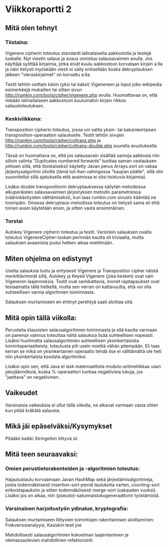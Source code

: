 # Viikkoraportti 2

## Mitä olen tehnyt

### Tiistaina: 

Vigenere cipherin toteutus standardi latinalaisella aakkostolla ja testejä luokalle. Nyt viestin salaus ja avaus onnistuu salausavaimen avulla. Jos käyttäjä syöttää kirjaimia, jotka eivät kuulu aakkostoon korvataan kirjain a:lla ja näin tietysti myöskään viesti ei säily entisellään koska dekryptauksen jälkeen "vieraskirjaimet" on korvattu a:lla.

Testit tehtiin osittain käsin (yksi tai kaksi) Vigenereen ja loput joko wikipedia esimerkkejä mukaillen tai sitten sivun http://rumkin.com/tools/cipher/vigenere.php avulla. Huomattavaa on, että mikään latinailaiseen aakkostoon kuulumaton kirjain rikkoo salaustoteutuksen.

### Keskiviikkona:

Transposition cipherin toteutus, jossa voi valita yksin- tai kaksinkertaisen transposition-operaation salaukselle. Testit tehtiin sivujen http://rumkin.com/tools/cipher/coltrans.php ja http://rumkin.com/tools/cipher/coltrans-double.php suurella avustuksella. 

Tässä on huomattava se, että jos salausavain sisältää samoja aakkosia niin silloin valinta "Duplicates numbered forwards" tuottaa saman vastauksen johtuen siitä, että (toistaiseksi) käytetty Javan perus Arrays.sort on vakaa järjestysalgoritmi olioille (tämä tuli ihan vahingossa "kaupan päälle", sillä olin suunnitellut sillä ajatuksella että avaimissa ei olisi toistuvia kirjaimia). 

Lisäksi double transpositionin dekryptauksessa säilytän metodeissa alkuperäisten salausavaimien järjestyksen metodin parametreissa (väärinkäsitysten välttämiseksi), kun taas rumkin.com sivusto kääntää ne toisinpäin. Omassa dekryptaus-metodissa toteutus on tietysti sama eli että toinen avain käytetään ensin, ja sitten vasta ensimmäinen.

### Torstai

Autokey Vigenere cipherin toteutus ja testit. Varsinkin salauksen osalta toteutus VigenereCipher-luokan perinnän kautta oli triviaalia, mutta salauksen avaamista joutui hetken aikaa miettimään.

## Miten ohjelma on edistynyt

Useita salauksia luotu ja erityisesti Vigenere ja Transposition cipher näistä merkittävimmät sillä, Autokey ja Keyed Vigenere (joka kesken) ovat vain Vigeneren laajennoksia. Testit ovat semikattavia, monet rajatapaukset ovat testaamatta tällä hetkellä, mutta sen verran on kattavuutta, että voi olla suhteellisen varma algoritmien toiminnasta.

Salauksen murtamiseen en ehtinyt perehtyä saati aloittaa sitä.

## Mitä opin tällä viikolla:

Perusteita klassisten salausalgoritmien toiminnasta ja sitä kautta varmaan on parempi valmius toteuttaa näitä salauksia lisää suhteellisen nopeasti. Lisäksi huolimatta salausalgoritmien suhteellisen yksinkertaisista toimintaperiaatteista, toteutusta piti usein miettiä vähän pitempään. Eli taas kerran se mikä on yksinkertainen operaatio tehdä itse ei välttämättä ole heti niin yksinkertaista koodata algoritmiksi.

Lisäksi opin sen, että Java ei lask matemaattista modulo-aritmetiikkaa vaan jakojäännöksiä, koska %-operaattori tuottaa negatiivisia lukuja, jos "jaettava" on negatiivinen.

## Vaikeudet

Varsinaisia vaikeuksia ei ollut tällä viikolla, ne alkavat varmaan vasta sitten kun pitää kräkätä salausta.


## Mikä jäi epäselväksi/Kysymykset

Pitääkö kaikki Stringeihin liittyvä sii

## Mitä teen seuraavaksi:

### Omien perustietorakenteiden ja -algoritmien toteutus:

Hajautustaulu korvaamaan Javan HashMap sekä järjestämisalgoritmeja, joista todennäköisesti insertion-sort pieniä taulukoita varten, counting-sort erikoistapauksiin ja sitten todennäköisesti merge-sort (vakauden vuoksi). Lisäksi jos on aikaa, niin (pseudo)-satunnaislukugeneraattorin työstämistä.

### Varsinainen harjoitustyön ydinalue, kryptografia:

Salauksen murtamiseen liittyvien toimintojen rakentamisen aloittaminen: Frekvenssianalyysi, Kasiskin testi jne

Mahdollisesti salausalgoritmien kokoelman laajentaminen ja olemassaolevien mahdollinen refaktorointi. 
